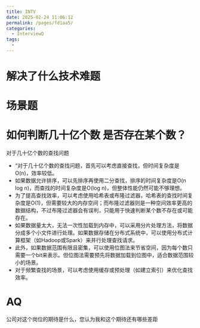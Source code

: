 ```yaml
---
title: INTV
date: 2025-02-24 11:06:12
permalink: /pages/fd1aa5/
categories:
  - InterviewQ
tags:
  - 
---
```

# 解决了什么技术难题







# 场景题

# 如何判断几十亿个数 是否存在某个数？

对于几十亿个数的查找问题

- “对于几十亿个数的查找问题，首先可以考虑直接查找，但时间复杂度是O(n)，效率较低。
- 如果数据允许排序，可以先排序再使用二分查找，排序的时间复杂度是O(n log n)，而查找的时间复杂度是O(log n)，但整体性能仍然可能不够理想。 
- 为了提高查找效率，可以考虑使用哈希表或布隆过滤器，哈希表的查找时间复杂度是O(1)，但需要较大的内存空间；而布隆过滤器则是一种空间效率更高的数据结构，不过布隆过滤器会有误判，只能用于快速判断某个数不存在或可能存在。
- 如果数据量太大，无法一次性加载到内存中，可以采用分片处理方法，将数据分成多个小文件进行处理。如果数据存储在分布式系统中，可以使用分布式计算框架（如Hadoop或Spark）来并行处理查找请求。
- 此外，如果数据范围有限且密集，可以使用位图法来节省空间，因为每个数只需要一个bit来表示。但位图法需要预先将数据加载到位图中，适合数据范围较小的场景。
- 对于频繁查找的场景，可以考虑使用缓存或预处理（如建立索引）来优化查找效率。







# AQ

公司对这个岗位的期待是什么，您认为我和这个期待还有哪些差距
